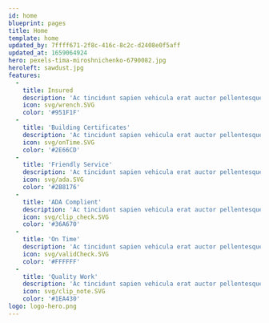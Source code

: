 ```yaml
---
id: home
blueprint: pages
title: Home
template: home
updated_by: 7ffff671-2f8c-416c-8c2c-d2408e0f5aff
updated_at: 1659064924
hero: pexels-tima-miroshnichenko-6790082.jpg
heroleft: sawdust.jpg
features:
  -
    title: Insured
    description: 'Ac tincidunt sapien vehicula erat auctor pellentesque rhoncus. Et magna sit morbi lobortis.'
    icon: svg/wrench.SVG
    color: '#951F1F'
  -
    title: 'Building Certificates'
    description: 'Ac tincidunt sapien vehicula erat auctor pellentesque rhoncus. Et magna sit morbi lobortis.'
    icon: svg/onTime.SVG
    color: '#2E66CD'
  -
    title: 'Friendly Service'
    description: 'Ac tincidunt sapien vehicula erat auctor pellentesque rhoncus. Et magna sit morbi lobortis.'
    icon: svg/ada.SVG
    color: '#2B8176'
  -
    title: 'ADA Complient'
    description: 'Ac tincidunt sapien vehicula erat auctor pellentesque rhoncus. Et magna sit morbi lobortis.'
    icon: svg/clip_check.SVG
    color: '#36A670'
  -
    title: 'On Time'
    description: 'Ac tincidunt sapien vehicula erat auctor pellentesque rhoncus. Et magna sit morbi lobortis.'
    icon: svg/validCheck.SVG
    color: '#FFFFFF'
  -
    title: 'Quality Work'
    description: 'Ac tincidunt sapien vehicula erat auctor pellentesque rhoncus. Et magna sit morbi lobortis.'
    icon: svg/clip_note.SVG
    color: '#1EA430'
logo: logo-hero.png
---
```

